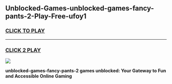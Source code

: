
## Unblocked-Games-unblocked-games-fancy-pants-2-Play-Free-ufoy1
<h3>
<a href="https://premium76.site?title=unblocked-games-fancy-pants-2&ref=19M">CLICK TO PLAY</a></h3>
<hr>

<h3>
<a href="https://premium76.site?title=unblocked-games-fancy-pants-2&ref=19M">CLICK 2 PLAY</a>
  
</h3>

<a href="https://premium76.site?title=unblocked-games-fancy-pants-2&ref=19M"><img src="https://clearcache.store/games.png"></a>


**unblocked-games-fancy-pants-2 games unblocked: Your Gateway to Fun and Accessible Online Gaming**
